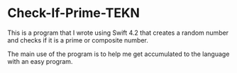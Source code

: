 # Check-If-Prime-TEKN

This is a program that I wrote using Swift 4.2 that creates a random number 
and checks if it is a prime or composite number. 

The main use of the program is to help me get accumulated to the language with an easy program.

